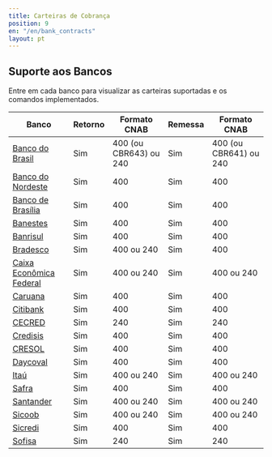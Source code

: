 ```yaml
---
title: Carteiras de Cobrança
position: 9
en: "/en/bank_contracts"
layout: pt
---
```


## Suporte aos Bancos

Entre em cada banco para visualizar as carteiras suportadas e os comandos implementados.

| Banco                                          | Retorno | Formato CNAB | Remessa | Formato CNAB
| ---------------------------------------------- | ------- | ------------ | ------- | ------------
| [Banco do Brasil](/bank_contracts/bb)          | Sim     | 400 (ou CBR643) ou 240         | Sim     | 400 (ou CBR641) ou 240
| [Banco do Nordeste](/bank_contracts/bnb)       | Sim     | 400          | Sim     | 400
| [Banco de Brasília](/bank_contracts/brb)       | Sim     | 400          | Sim     | 400
| [Banestes](/bank_contracts/banestes)           | Sim     | 400          | Sim     | 400
| [Banrisul](/bank_contracts/banrisul)           | Sim     | 400          | Sim     | 400
| [Bradesco](/bank_contracts/bradesco)           | Sim     | 400 ou 240          | Sim     | 400
| [Caixa Econômica Federal](/bank_contracts/cef) | Sim     | 400 ou 240   | Sim     | 400 ou 240
| [Caruana](/bank_contracts/caruana)           | Sim     | 400          | Sim     | 400
| [Citibank](/bank_contracts/citibank)           | Sim     | 400          | Sim     | 400
| [CECRED](/bank_contracts/cecred)               | Sim     | 240          | Sim     | 240
| [Credisis](/bank_contracts/credisis)           | Sim     | 400          | Sim     | 400
| [CRESOL](/bank_contracts/cresol)           | Sim     | 400          | Sim     | 400
| [Daycoval](/bank_contracts/daycoval)           | Sim     | 400          | Sim     | 400
| [Itaú](/bank_contracts/itau)                   | Sim     | 400 ou 240         | Sim     | 400 ou 240
| [Safra](/bank_contracts/safra)                 | Sim     | 400            | Sim     | 400
| [Santander](/bank_contracts/santander)         | Sim     | 400 ou 240         | Sim     | 400 ou 240
| [Sicoob](/bank_contracts/sicoob)               | Sim     | 400 ou 240   | Sim     | 400 ou 240
| [Sicredi](/bank_contracts/sicredi)             | Sim     | 400          | Sim     | 400
| [Sofisa](/bank_contracts/sofisa)           | Sim     | 240          | Sim     | 240
